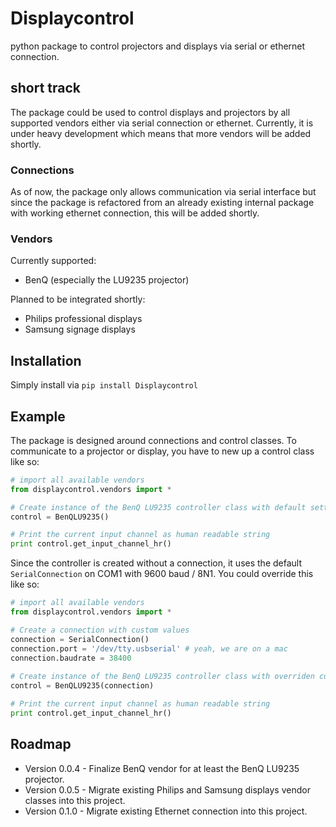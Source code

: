 # Displaycontrol

python package to control projectors and displays via serial or ethernet connection.

## short track

The package could be used to control displays and projectors by all supported vendors either via serial connection or ethernet. Currently, it is under heavy development which means that more vendors will be added shortly. 

### Connections

As of now, the package only allows communication via serial interface but since the package is refactored from an already existing internal package with working ethernet connection, this will be added shortly.

### Vendors

Currently supported:

* BenQ (especially the LU9235 projector)

Planned to be integrated shortly:

* Philips professional displays
* Samsung signage displays

## Installation

Simply install via ```pip install Displaycontrol```

## Example

The package is designed around connections and control classes. To communicate to a projector or display, you have to new up a control class like so:

```python
# import all available vendors
from displaycontrol.vendors import * 

# Create instance of the BenQ LU9235 controller class with default settings
control = BenQLU9235()

# Print the current input channel as human readable string
print control.get_input_channel_hr() 
``` 

Since the controller is created without a connection, it uses the default ```SerialConnection``` on COM1 with 9600 baud / 8N1. You could override this like so:

```python
# import all available vendors
from displaycontrol.vendors import *

# Create a connection with custom values
connection = SerialConnection()
connection.port = '/dev/tty.usbserial' # yeah, we are on a mac
connection.baudrate = 38400 
 
# Create instance of the BenQ LU9235 controller class with overriden custom settings
control = BenQLU9235(connection)

# Print the current input channel as human readable string
print control.get_input_channel_hr() 
``` 
 
## Roadmap

* Version 0.0.4 - Finalize BenQ vendor for at least the BenQ LU9235 projector.
* Version 0.0.5 - Migrate existing Philips and Samsung displays vendor classes into this project.
* Version 0.1.0 - Migrate existing Ethernet connection into this project. 



